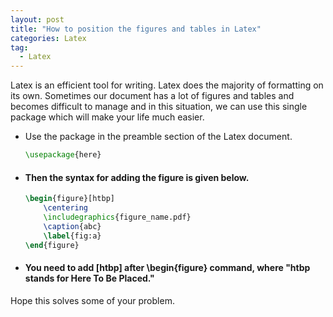 ```yaml
---
layout: post
title: "How to position the figures and tables in Latex"
categories: Latex
tag: 
  - Latex
---
```




Latex is an efficient tool for writing. Latex does the majority of formatting on its own. Sometimes our document has a lot of figures and tables and becomes difficult to manage and in this situation, we can use this single package which will make your life much easier. 

* Use the package in the preamble section of the Latex document.

  ```latex
  \usepackage{here}
  ```

* #### Then the syntax for adding the figure is given below. 

  ```latex
  \begin{figure}[htbp]
      \centering
      \includegraphics{figure_name.pdf}
      \caption{abc}
      \label{fig:a}
  \end{figure}
  ```

* #### You need to add [htbp] after \begin{figure} command, where  "htbp stands for Here To Be Placed."

Hope this solves some of your problem. 